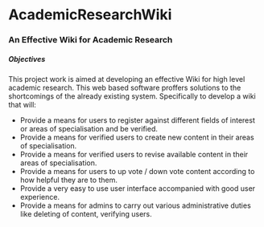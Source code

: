 # AcademicResearchWiki
<h3>An Effective Wiki for Academic Research</h3>
<h5>Objectives</h5>
This project work is aimed at developing an effective Wiki for high level academic research. This web based software proffers solutions to the shortcomings of the already existing system. Specifically to develop a wiki that will:
<ul>
<li>Provide a means for users to register against different fields of interest or areas of specialisation and be verified.</li>
<li>Provide a means for verified users to create new content in their areas of specialisation.</li>
<li>Provide a means for verified users to revise available content in their areas of specialisation.</li>
<li>Provide a means for users to up vote / down vote content according to how helpful they are to them.</li>
<li>Provide a very easy to use user interface accompanied with good user experience.</li>
<li>Provide a means for admins to carry out various administrative duties like deleting of content, verifying users.</li>
</ul>
